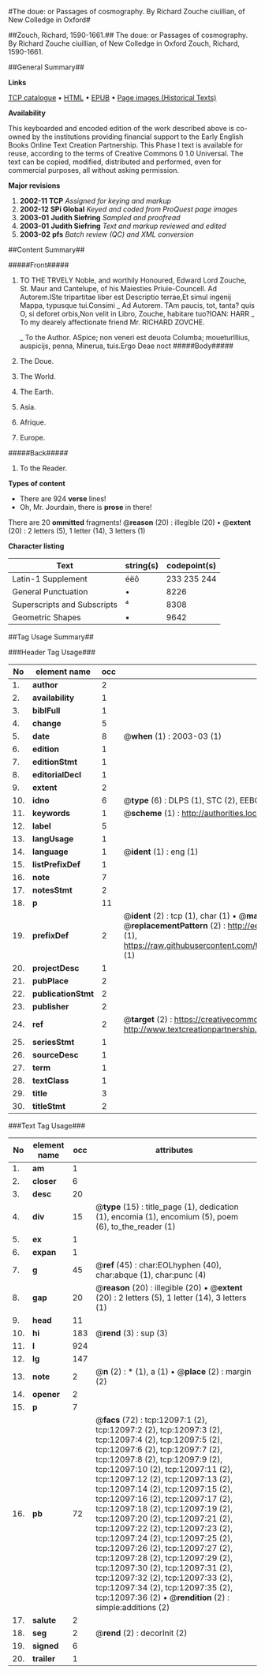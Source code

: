 #The doue: or Passages of cosmography. By Richard Zouche ciuillian, of New Colledge in Oxford#

##Zouch, Richard, 1590-1661.##
The doue: or Passages of cosmography. By Richard Zouche ciuillian, of New Colledge in Oxford
Zouch, Richard, 1590-1661.

##General Summary##

**Links**

[TCP catalogue](http://www.ota.ox.ac.uk/tcp/)  • 
[HTML](http://tei.it.ox.ac.uk/tcp/Texts-HTML/free/A15/A15870.html)  • 
[EPUB](http://tei.it.ox.ac.uk/tcp/Texts-EPUB/free/A15/A15870.epub) • 
[Page images (Historical Texts)](https://data.historicaltexts.jisc.ac.uk/view?pubId=eebo-99847087e&pageId=eebo-99847087e-12097-1)

**Availability**

This keyboarded and encoded edition of the
	       work described above is co-owned by the institutions
	       providing financial support to the Early English Books
	       Online Text Creation Partnership. This Phase I text is
	       available for reuse, according to the terms of Creative
	       Commons 0 1.0 Universal. The text can be copied,
	       modified, distributed and performed, even for
	       commercial purposes, all without asking permission.

**Major revisions**

1. __2002-11__ __TCP__ *Assigned for keying and markup*
1. __2002-12__ __SPi Global__ *Keyed and coded from ProQuest page images*
1. __2003-01__ __Judith Siefring__ *Sampled and proofread*
1. __2003-01__ __Judith Siefring__ *Text and markup reviewed and edited*
1. __2003-02__ __pfs__ *Batch review (QC) and XML conversion*

##Content Summary##

#####Front#####

1. TO THE TRVELY Noble, and worthily Honoured, Edward Lord Zouche, St. Maur and Cantelupe, of his Maiesties Priuie-Councell.
Ad Autorem.ISte tripartitae liber est Descriptio terrae,Et simul ingenij Mappa, typusque tui.Consimi
    _ Ad Autorem.
TAm paucis, tot, tanta? quis O, si deforet orbis,Non velit in Libro, Zouche, habitare tuo?IOAN: HARR
    _ To my dearely affectionate friend Mr. RICHARD ZOVCHE.

    _ To the Author.
ASpice; non veneri est deuota Columba; moueturIllius, auspicijs, penna, Minerua, tuis.Ergo Deae noct
#####Body#####

1. The Doue.

1. The World.

1. The Earth.

1. Asia.

1. Afrique.

1. Europe.

#####Back#####

1. To the Reader.

**Types of content**

  * There are 924 **verse** lines!
  * Oh, Mr. Jourdain, there is **prose** in there!

There are 20 **ommitted** fragments! 
 @__reason__ (20) : illegible (20)  •  @__extent__ (20) : 2 letters (5), 1 letter (14), 3 letters (1)

**Character listing**


|Text|string(s)|codepoint(s)|
|---|---|---|
|Latin-1 Supplement|éëô|233 235 244|
|General Punctuation|•|8226|
|Superscripts             and Subscripts|⁴|8308|
|Geometric Shapes|▪|9642|

##Tag Usage Summary##

###Header Tag Usage###

|No|element name|occ|attributes|
|---|---|---|---|
|1.|__author__|2||
|2.|__availability__|1||
|3.|__biblFull__|1||
|4.|__change__|5||
|5.|__date__|8| @__when__ (1) : 2003-03 (1)|
|6.|__edition__|1||
|7.|__editionStmt__|1||
|8.|__editorialDecl__|1||
|9.|__extent__|2||
|10.|__idno__|6| @__type__ (6) : DLPS (1), STC (2), EEBO-CITATION (1), PROQUEST (1), VID (1)|
|11.|__keywords__|1| @__scheme__ (1) : http://authorities.loc.gov/ (1)|
|12.|__label__|5||
|13.|__langUsage__|1||
|14.|__language__|1| @__ident__ (1) : eng (1)|
|15.|__listPrefixDef__|1||
|16.|__note__|7||
|17.|__notesStmt__|2||
|18.|__p__|11||
|19.|__prefixDef__|2| @__ident__ (2) : tcp (1), char (1)  •  @__matchPattern__ (2) : ([0-9\-]+):([0-9IVX]+) (1), (.+) (1)  •  @__replacementPattern__ (2) : http://eebo.chadwyck.com/downloadtiff?vid=$1&page=$2 (1), https://raw.githubusercontent.com/textcreationpartnership/Texts/master/tcpchars.xml#$1 (1)|
|20.|__projectDesc__|1||
|21.|__pubPlace__|2||
|22.|__publicationStmt__|2||
|23.|__publisher__|2||
|24.|__ref__|2| @__target__ (2) : https://creativecommons.org/publicdomain/zero/1.0/ (1), http://www.textcreationpartnership.org/docs/. (1)|
|25.|__seriesStmt__|1||
|26.|__sourceDesc__|1||
|27.|__term__|1||
|28.|__textClass__|1||
|29.|__title__|3||
|30.|__titleStmt__|2||


###Text Tag Usage###

|No|element name|occ|attributes|
|---|---|---|---|
|1.|__am__|1||
|2.|__closer__|6||
|3.|__desc__|20||
|4.|__div__|15| @__type__ (15) : title_page (1), dedication (1), encomia (1), encomium (5), poem (6), to_the_reader (1)|
|5.|__ex__|1||
|6.|__expan__|1||
|7.|__g__|45| @__ref__ (45) : char:EOLhyphen (40), char:abque (1), char:punc (4)|
|8.|__gap__|20| @__reason__ (20) : illegible (20)  •  @__extent__ (20) : 2 letters (5), 1 letter (14), 3 letters (1)|
|9.|__head__|11||
|10.|__hi__|183| @__rend__ (3) : sup (3)|
|11.|__l__|924||
|12.|__lg__|147||
|13.|__note__|2| @__n__ (2) : * (1), a (1)  •  @__place__ (2) : margin (2)|
|14.|__opener__|2||
|15.|__p__|7||
|16.|__pb__|72| @__facs__ (72) : tcp:12097:1 (2), tcp:12097:2 (2), tcp:12097:3 (2), tcp:12097:4 (2), tcp:12097:5 (2), tcp:12097:6 (2), tcp:12097:7 (2), tcp:12097:8 (2), tcp:12097:9 (2), tcp:12097:10 (2), tcp:12097:11 (2), tcp:12097:12 (2), tcp:12097:13 (2), tcp:12097:14 (2), tcp:12097:15 (2), tcp:12097:16 (2), tcp:12097:17 (2), tcp:12097:18 (2), tcp:12097:19 (2), tcp:12097:20 (2), tcp:12097:21 (2), tcp:12097:22 (2), tcp:12097:23 (2), tcp:12097:24 (2), tcp:12097:25 (2), tcp:12097:26 (2), tcp:12097:27 (2), tcp:12097:28 (2), tcp:12097:29 (2), tcp:12097:30 (2), tcp:12097:31 (2), tcp:12097:32 (2), tcp:12097:33 (2), tcp:12097:34 (2), tcp:12097:35 (2), tcp:12097:36 (2)  •  @__rendition__ (2) : simple:additions (2)|
|17.|__salute__|2||
|18.|__seg__|2| @__rend__ (2) : decorInit (2)|
|19.|__signed__|6||
|20.|__trailer__|1||
